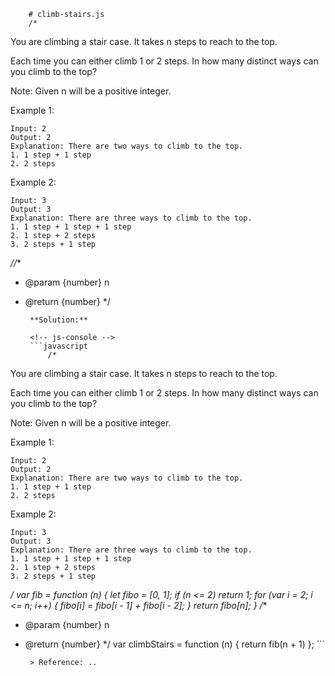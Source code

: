 
        # climb-stairs.js
        /*
You are climbing a stair case. It takes n steps to reach to the top.

Each time you can either climb 1 or 2 steps. In how many distinct ways can you climb to the top?

Note: Given n will be a positive integer.

Example 1:

```
Input: 2
Output: 2
Explanation: There are two ways to climb to the top.
1. 1 step + 1 step
2. 2 steps
```

Example 2:

```
Input: 3
Output: 3
Explanation: There are three ways to climb to the top.
1. 1 step + 1 step + 1 step
2. 1 step + 2 steps
3. 2 steps + 1 step
```
*//**
 * @param {number} n
 * @return {number}
 */
        
        **Solution:**
        
        <!-- js-console -->
        ```javascript
            /*
You are climbing a stair case. It takes n steps to reach to the top.

Each time you can either climb 1 or 2 steps. In how many distinct ways can you climb to the top?

Note: Given n will be a positive integer.

Example 1:

```
Input: 2
Output: 2
Explanation: There are two ways to climb to the top.
1. 1 step + 1 step
2. 2 steps
```

Example 2:

```
Input: 3
Output: 3
Explanation: There are three ways to climb to the top.
1. 1 step + 1 step + 1 step
2. 1 step + 2 steps
3. 2 steps + 1 step
```
*/
var fib = function (n) {
    let fibo = [0, 1];
    if (n <= 2) return 1;
    for (var i = 2; i <= n; i++) {
        fibo[i] = fibo[i - 1] + fibo[i - 2];
    }
    return fibo[n];
}
/**
 * @param {number} n
 * @return {number}
 */
var climbStairs = function (n) {
    return fib(n + 1)
};
        ```
        
        > Reference: ..
        
        